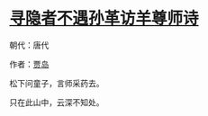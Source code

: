 # [寻隐者不遇孙革访羊尊师诗](http://so.gushiwen.org/view_31653.aspx)

朝代：唐代

作者：[贾岛](http://so.gushiwen.org/author_491.aspx)

松下问童子，言师采药去。

只在此山中，云深不知处。

